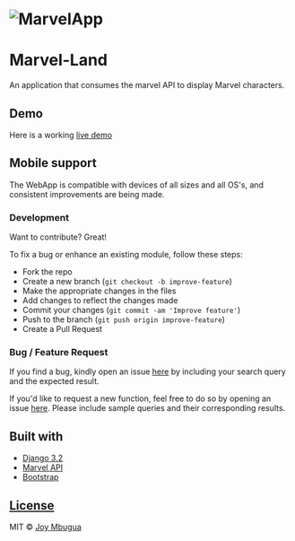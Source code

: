 # ![MarvelApp]()

# Marvel-Land
An application that consumes the marvel API to display Marvel characters.


## Demo

Here is a working [live demo]() 


## Mobile support

The WebApp is compatible with devices of all sizes and all OS's, and consistent improvements are being made.


### Development

Want to contribute? Great!

To fix a bug or enhance an existing module, follow these steps:

- Fork the repo
- Create a new branch (`git checkout -b improve-feature`)
- Make the appropriate changes in the files
- Add changes to reflect the changes made
- Commit your changes (`git commit -am 'Improve feature'`)
- Push to the branch (`git push origin improve-feature`)
- Create a Pull Request

### Bug / Feature Request

If you find a bug, kindly open an issue [here](https://github.com/JoyMbugua/marvel-land/issues/new) by including your search query and the expected result.

If you'd like to request a new function, feel free to do so by opening an issue [here](https://github.com/JoyMbugua/marvel-land/issues/new). Please include sample queries and their corresponding results.

## Built with

- [Django 3.2](https://docs.djangoproject.com/en/3.2/) 
- [Marvel API](https://developer.marvel.com/)
- [Bootstrap](https://getbootstrap.com/docs/4.6/getting-started/introduction/)

## [License](https://github.com/JoyMbugua/marvel-land/blob/master/LICENSE.md)

MIT © [Joy Mbugua ](https://github.com/JoyMbugua)